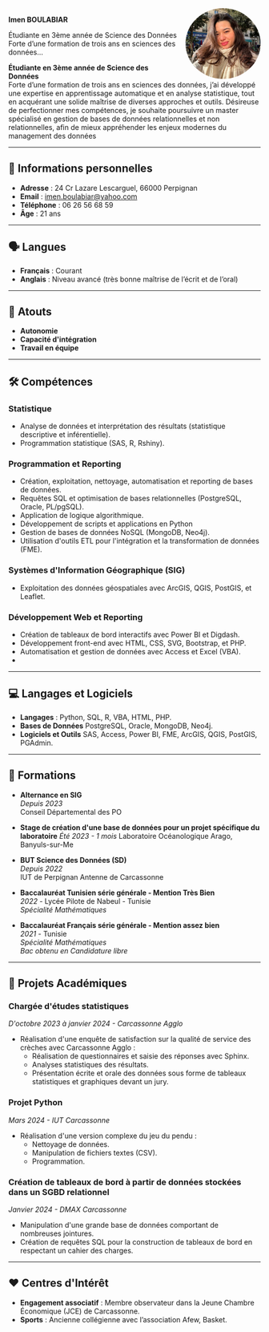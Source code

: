 <img src="image_cv.jpg" alt="Photo de profil" style="width:150px; border-radius:50%; float:right; margin-left:15px;" />

**Imen BOULABIAR**

Étudiante en 3ème année de Science des Données  
Forte d’une formation de trois ans en sciences des données...

**Étudiante en 3ème année de Science des Données**  
Forte d’une formation de trois ans en sciences des données, j’ai développé une expertise en apprentissage automatique et en analyse statistique, tout en acquérant une solide maîtrise de diverses approches et outils. Désireuse de perfectionner mes compétences, je souhaite poursuivre un master spécialisé en gestion de bases de données relationnelles et non relationnelles, afin de mieux appréhender les enjeux modernes du management des données

---

## 📍 Informations personnelles

- **Adresse** : 24 Cr Lazare Lescarguel, 66000 Perpignan  
- **Email** : imen.boulabiar@yahoo.com  
- **Téléphone** : 06 26 56 68 59  
- **Âge** : 21 ans  

---

## 🗣️ Langues

- **Français** : Courant  
- **Anglais** : Niveau avancé (très bonne maîtrise de l’écrit et de l’oral)  

---

## 🎯 Atouts

- **Autonomie**  
- **Capacité d'intégration**  
- **Travail en équipe**  

---

## 🛠️ Compétences

### Statistique
- Analyse de données et interprétation des résultats (statistique descriptive et inférentielle).
- Programmation statistique (SAS, R, Rshiny).

### Programmation et Reporting
- Création, exploitation, nettoyage, automatisation et reporting de bases de données.
- Requêtes SQL et optimisation de bases relationnelles (PostgreSQL, Oracle, PL/pgSQL).
- Application de logique algorithmique.
- Développement de scripts et applications en Python
- Gestion de bases de données NoSQL (MongoDB, Neo4j).
- Utilisation d'outils ETL pour l'intégration et la transformation de données (FME).
### Systèmes d'Information Géographique (SIG)
- Exploitation des données géospatiales avec ArcGIS, QGIS, PostGIS, et Leaflet.
### Développement Web et Reporting
- Création de tableaux de bord interactifs avec Power BI et Digdash.
- Développement front-end avec HTML, CSS, SVG, Bootstrap, et PHP.
- Automatisation et gestion de données avec Access et Excel (VBA).
- 
---

## 💻 Langages et Logiciels

- **Langages** : Python, SQL, R, VBA, HTML, PHP.
- **Bases de Données** PostgreSQL, Oracle, MongoDB, Neo4j.
- **Logiciels et Outils**  SAS, Access, Power BI, FME, ArcGIS, QGIS, PostGIS, PGAdmin. 

---

## 🏫 Formations

- **Alternance en SIG**  
  *Depuis 2023*  
  Conseil Départemental des PO
   
- **Stage de création d'une base de données pour un projet spécifique du laboratoire**
  *Été 2023 - 1 mois*
  Laboratoire Océanologique Arago, Banyuls-sur-Me
  
- **BUT Science des Données (SD)**  
  *Depuis 2022*   
  IUT de Perpignan Antenne de Carcassonne  

- **Baccalauréat Tunisien série générale - Mention Très Bien**  
  *2022* - Lycée Pilote de Nabeul - Tunisie  
  *Spécialité Mathématiques*  

- **Baccalauréat Français série générale - Mention assez bien**  
  *2021* - Tunisie  
  *Spécialité Mathématiques*  
  *Bac obtenu en Candidature libre*  

---

## 📂 Projets Académiques

### Chargée d'études statistiques  
*D'octobre 2023 à janvier 2024 - Carcassonne Agglo*  
- Réalisation d'une enquête de satisfaction sur la qualité de service des crèches avec Carcassonne Agglo :  
  - Réalisation de questionnaires et saisie des réponses avec Sphinx.  
  - Analyses statistiques des résultats.  
  - Présentation écrite et orale des données sous forme de tableaux statistiques et graphiques devant un jury.

### Projet Python  
*Mars 2024 - IUT Carcassonne*  
- Réalisation d'une version complexe du jeu du pendu :  
  - Nettoyage de données.  
  - Manipulation de fichiers textes (CSV).  
  - Programmation.

### Création de tableaux de bord à partir de données stockées dans un SGBD relationnel  
*Janvier 2024 - DMAX Carcassonne*  
- Manipulation d'une grande base de données comportant de nombreuses jointures.  
- Création de requêtes SQL pour la construction de tableaux de bord en respectant un cahier des charges.  

---

## ❤️ Centres d'Intérêt

- **Engagement associatif** : Membre observateur dans la Jeune Chambre Économique (JCE) de Carcassonne.  
- **Sports** : Ancienne collégienne avec l’association Afew, Basket.  
